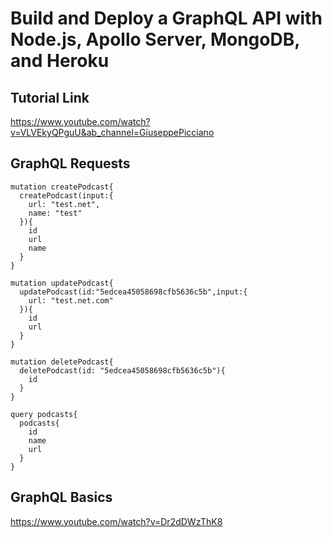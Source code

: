 # Build and Deploy a GraphQL API with Node.js, Apollo Server, MongoDB, and Heroku

## Tutorial Link
https://www.youtube.com/watch?v=VLVEkyQPguU&ab_channel=GiuseppePicciano

## GraphQL Requests
```
mutation createPodcast{
  createPodcast(input:{
    url: "test.net",
    name: "test"
  }){
    id
    url
    name
  }
}

mutation updatePodcast{
  updatePodcast(id:"5edcea45058698cfb5636c5b",input:{
    url: "test.net.com"
  }){
    id
    url
  }
}

mutation deletePodcast{
  deletePodcast(id: "5edcea45058698cfb5636c5b"){
    id
  }
}

query podcasts{
  podcasts{
    id
    name
    url
  }
}
```

## GraphQL Basics
https://www.youtube.com/watch?v=Dr2dDWzThK8